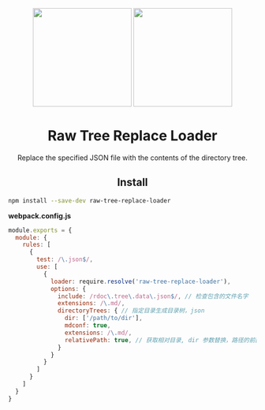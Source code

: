 
<div align="center">
  <img width="200" height="200"
    src="https://cdn3.iconfinder.com/data/icons/lexter-flat-colorfull-file-formats/56/raw-256.png">
  <a href="https://github.com/webpack/webpack">
    <img width="200" height="200"
      src="https://webpack.js.org/assets/icon-square-big.svg">
  </a>
  <h1>Raw Tree Replace Loader</h1>
  <p>Replace the specified JSON file with the contents of the directory tree.</p>
</div>

<h2 align="center">Install</h2>

```bash
npm install --save-dev raw-tree-replace-loader
```

**webpack.config.js**

```js
module.exports = {
  module: {
    rules: [
      {
        test: /\.json$/,
        use: [
          {
            loader: require.resolve('raw-tree-replace-loader'),
            options: {
              include: /rdoc\.tree\.data\.json$/, // 检查包含的文件名字
              extensions: /\.md/,
              directoryTrees: { // 指定目录生成目录树，json
                dir: ['/path/to/dir'],
                mdconf: true,
                extensions: /\.md/,
                relativePath: true, // 获取相对目录, dir 参数替换，路径的前部分
              }
            }
          }
        ]
      }
    ]
  }
}
```